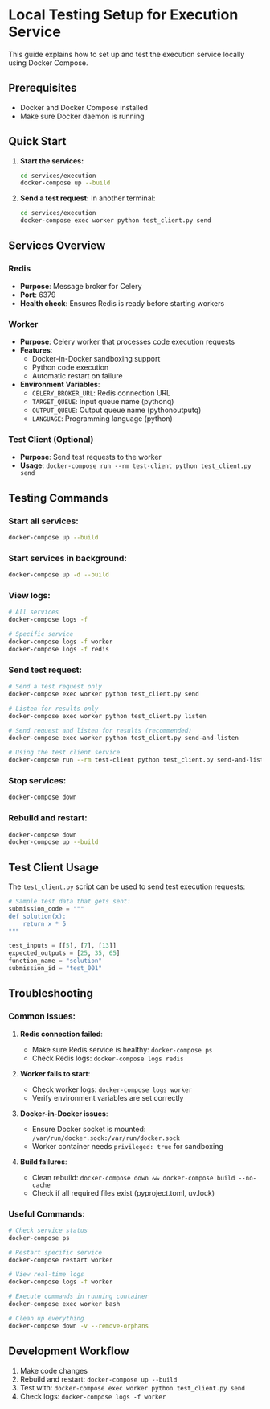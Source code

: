 # Local Testing Setup for Execution Service

This guide explains how to set up and test the execution service locally using Docker Compose.

## Prerequisites

- Docker and Docker Compose installed
- Make sure Docker daemon is running

## Quick Start

1. **Start the services:**
   ```bash
   cd services/execution
   docker-compose up --build
   ```

2. **Send a test request:**
   In another terminal:
   ```bash
   cd services/execution
   docker-compose exec worker python test_client.py send
   ```

## Services Overview

### Redis
- **Purpose**: Message broker for Celery
- **Port**: 6379
- **Health check**: Ensures Redis is ready before starting workers

### Worker
- **Purpose**: Celery worker that processes code execution requests
- **Features**:
  - Docker-in-Docker sandboxing support
  - Python code execution
  - Automatic restart on failure
- **Environment Variables**:
  - `CELERY_BROKER_URL`: Redis connection URL
  - `TARGET_QUEUE`: Input queue name (pythonq)
  - `OUTPUT_QUEUE`: Output queue name (pythonoutputq)
  - `LANGUAGE`: Programming language (python)

### Test Client (Optional)
- **Purpose**: Send test requests to the worker
- **Usage**: `docker-compose run --rm test-client python test_client.py send`

## Testing Commands

### Start all services:
```bash
docker-compose up --build
```

### Start services in background:
```bash
docker-compose up -d --build
```

### View logs:
```bash
# All services
docker-compose logs -f

# Specific service
docker-compose logs -f worker
docker-compose logs -f redis
```

### Send test request:
```bash
# Send a test request only
docker-compose exec worker python test_client.py send

# Listen for results only
docker-compose exec worker python test_client.py listen

# Send request and listen for results (recommended)
docker-compose exec worker python test_client.py send-and-listen

# Using the test client service
docker-compose run --rm test-client python test_client.py send-and-listen
```

### Stop services:
```bash
docker-compose down
```

### Rebuild and restart:
```bash
docker-compose down
docker-compose up --build
```

## Test Client Usage

The `test_client.py` script can be used to send test execution requests:

```python
# Sample test data that gets sent:
submission_code = """
def solution(x):
    return x * 5
"""

test_inputs = [[5], [7], [13]]
expected_outputs = [25, 35, 65]
function_name = "solution"
submission_id = "test_001"
```

## Troubleshooting

### Common Issues:

1. **Redis connection failed**:
   - Make sure Redis service is healthy: `docker-compose ps`
   - Check Redis logs: `docker-compose logs redis`

2. **Worker fails to start**:
   - Check worker logs: `docker-compose logs worker`
   - Verify environment variables are set correctly

3. **Docker-in-Docker issues**:
   - Ensure Docker socket is mounted: `/var/run/docker.sock:/var/run/docker.sock`
   - Worker container needs `privileged: true` for sandboxing

4. **Build failures**:
   - Clean rebuild: `docker-compose down && docker-compose build --no-cache`
   - Check if all required files exist (pyproject.toml, uv.lock)

### Useful Commands:

```bash
# Check service status
docker-compose ps

# Restart specific service
docker-compose restart worker

# View real-time logs
docker-compose logs -f worker

# Execute commands in running container
docker-compose exec worker bash

# Clean up everything
docker-compose down -v --remove-orphans
```

## Development Workflow

1. Make code changes
2. Rebuild and restart: `docker-compose up --build`
3. Test with: `docker-compose exec worker python test_client.py send`
4. Check logs: `docker-compose logs -f worker`
